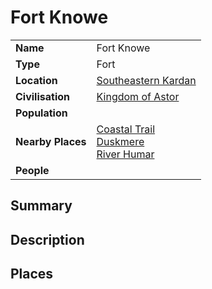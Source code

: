 # Fort Knowe

|||
| --- | --- |
| **Name** | Fort Knowe | place.4
| **Type** | Fort |
| **Location** | [Southeastern Kardan](../../regions/southeastern-kardan.md) |
| **Civilisation** | [Kingdom of Astor](../../../civilisations/kingdom-of-astor/kingdom-of-astor.md) |
| **Population** | |
| **Nearby Places** | [Coastal Trail](../../roads/coastal-trail.md)<br>[Duskmere](../../topography/rivers-lakes/duskmere.md)<br>[River Humar](../../topography/rivers-lakes/river-humar.md) |
| **People** | |

## Summary

## Description

## Places
